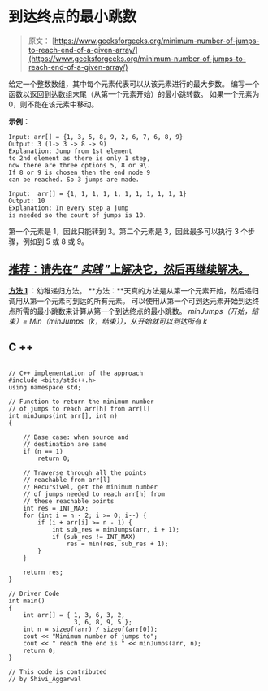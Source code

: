 # 到达终点的最小跳数

> 原文： [https://www.geeksforgeeks.org/minimum-number-of-jumps-to-reach-end-of-a-given-array/](https://www.geeksforgeeks.org/minimum-number-of-jumps-to-reach-end-of-a-given-array/)

给定一个整数数组，其中每个元素代表可以从该元素进行的最大步数。 编写一个函数以返回到达数组末尾（从第一个元素开始）的最小跳转数。 如果一个元素为 0，则不能在该元素中移动。

**示例：**

```
Input: arr[] = {1, 3, 5, 8, 9, 2, 6, 7, 6, 8, 9}
Output: 3 (1-> 3 -> 8 -> 9)
Explanation: Jump from 1st element 
to 2nd element as there is only 1 step, 
now there are three options 5, 8 or 9\. 
If 8 or 9 is chosen then the end node 9 
can be reached. So 3 jumps are made.

Input:  arr[] = {1, 1, 1, 1, 1, 1, 1, 1, 1, 1, 1}
Output: 10
Explanation: In every step a jump 
is needed so the count of jumps is 10.

```

第一个元素是 1，因此只能转到 3。第二个元素是 3，因此最多可以执行 3 个步骤，例如到 5 或 8 或 9。

## [推荐：请先在“ ***<u>实践</u>*** ”上解决它，然后再继续解决。](https://practice.geeksforgeeks.org/problems/minimum-number-of-jumps/0)

 <u>**方法 1**</u> ：幼稚递归方法。
**方法：**天真的方法是从第一个元素开始，然后递归调用从第一个元素可到达的所有元素。 可以使用从第一个可到达元素开始到达终点所需的最小跳数来计算从第一个到达终点的最小跳数。
*minJumps（开始，结束）= Min（minJumps（k，结束）），从开始就可以到达所有 k*

## C ++

```

// C++ implementation of the approach 
#include <bits/stdc++.h> 
using namespace std; 

// Function to return the minimum number 
// of jumps to reach arr[h] from arr[l] 
int minJumps(int arr[], int n) 
{ 

    // Base case: when source and 
    // destination are same 
    if (n == 1) 
        return 0; 

    // Traverse through all the points 
    // reachable from arr[l] 
    // Recursivel, get the minimum number 
    // of jumps needed to reach arr[h] from 
    // these reachable points 
    int res = INT_MAX; 
    for (int i = n - 2; i >= 0; i--) { 
        if (i + arr[i] >= n - 1) { 
            int sub_res = minJumps(arr, i + 1); 
            if (sub_res != INT_MAX) 
                res = min(res, sub_res + 1); 
        } 
    } 

    return res; 
} 

// Driver Code 
int main() 
{ 
    int arr[] = { 1, 3, 6, 3, 2, 
                  3, 6, 8, 9, 5 }; 
    int n = sizeof(arr) / sizeof(arr[0]); 
    cout << "Minimum number of jumps to"; 
    cout << " reach the end is " << minJumps(arr, n); 
    return 0; 
} 

// This code is contributed 
// by Shivi_Aggarwal 

```